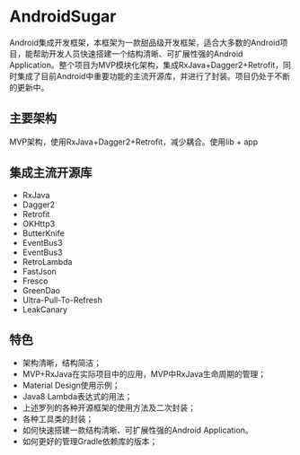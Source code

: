 # AndroidSugar
Android集成开发框架，本框架为一款甜品级开发框架，适合大多数的Android项目，能帮助开发人员快速搭建一个结构清晰、可扩展性强的Android Application。整个项目为MVP模块化架构，集成RxJava+Dagger2+Retrofit，同时集成了目前Android中重要功能的主流开源库，并进行了封装。项目仍处于不断的更新中。

## 主要架构
MVP架构，使用RxJava+Dagger2+Retrofit，减少耦合。使用lib + app

## 集成主流开源库
* RxJava
* Dagger2
* Retrofit
* OKHttp3
* ButterKnife
* EventBus3
* EventBus3
* RetroLambda
* FastJson
* Fresco
* GreenDao
* Ultra-Pull-To-Refresh
* LeakCanary

## 特色
* 架构清晰，结构简洁；
* MVP+RxJava在实际项目中的应用，MVP中RxJava生命周期的管理；
* Material Design使用示例；
* Java8 Lambda表达式的用法；
* 上述罗列的各种开源框架的使用方法及二次封装；
* 各种工具类的封装；
* 如何快速搭建一款结构清晰、可扩展性强的Android Application。
* 如何更好的管理Gradle依赖库的版本；

